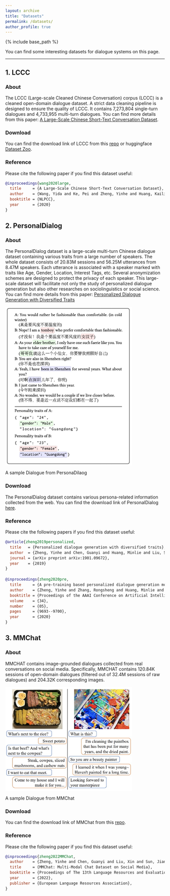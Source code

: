 ```yaml
---
layout: archive
title: "Datasets"
permalink: /datasets/
author_profile: true
---
```


{% include base_path %}

You can find some interesting datasets for dialogue systems on this page.

-----

## 1. LCCC

### About

The LCCC (Large-scale Cleaned Chinese Conversation) corpus (LCCC) is a cleaned open-domain dialogue dataset.
A strict data cleaning pipeline is designed to ensure the quality of LCCC.
It contains 7,273,804 single-turn dialogues and 4,733,955 multi-turn dialogues.
You can find more details from this paper: [A Large-Scale Chinese Short-Text Conversation Dataset](https://arxiv.org/abs/2008.03946).

### Download

You can find the download link of LCCC from this [repo](https://github.com/thu-coai/CDial-GPT) or huggingface [Dataset Zoo](https://huggingface.co/datasets/silver/lccc).

### Reference

Please cite the following paper if you find this dataset useful:

```bibtex
@inproceedings{wang2020large,
  title     = {A Large-Scale Chinese Short-Text Conversation Dataset},
  author    = {Wang, Yida and Ke, Pei and Zheng, Yinhe and Huang, Kaili and Jiang, Yong and Zhu, Xiaoyan and Huang, Minlie},
  booktitle = {NLPCC},
  year      = {2020}
}
```

## 2. PersonalDialog

### About

The PersonalDialog dataset is a large-scale multi-turn Chinese dialogue dataset containing various traits from a large number of speakers. The whole dataset consists of 20.83M sessions and 56.25M utterances from 8.47M speakers. Each utterance is associated with a speaker marked with traits like Age, Gender, Location, Interest Tags, etc. Several anonymization schemes are designed to protect the privacy of each speaker. This large-scale dataset will facilitate not only the study of personalized dialogue generation but also other researches on sociolinguistics or social science.
You can find more details from this paper: [Personalized Dialogue Generation with Diversified Traits](https://arxiv.org/abs/1901.09672)

 <img src="/images/PersonalDialog.jpg" width = "400" alt="A Sample Dialogue from PersonaDilaog" align=center />

A sample Dialogue from PersonaDilaog

### Download

The PersonalDialog dataset contains various persona-related information collected from the web.
You can find the download link of PersonalDialog [here](https://github.com/silverriver/PersonalDilaog).

### Reference

Please cite the following papers if you find this dataset useful:

```bibtex
@article{zheng2019personalized,
  title   = {Personalized dialogue generation with diversified traits},
  author  = {Zheng, Yinhe and Chen, Guanyi and Huang, Minlie and Liu, Song and Zhu, Xuan},
  journal = {arXiv preprint arXiv:1901.09672},
  year    = {2019}
}

@inproceedings{zheng2020pre,
  title     = {A pre-training based personalized dialogue generation model with persona-sparse data},
  author    = {Zheng, Yinhe and Zhang, Rongsheng and Huang, Minlie and Mao, Xiaoxi},
  booktitle = {Proceedings of the AAAI Conference on Artificial Intelligence},
  volume    = {34},
  number    = {05},
  pages     = {9693--9700},
  year      = {2020}
}
```

## 3. MMChat

### About

MMCHAT contains image-grounded dialogues collected from real conversations on social media.
Specifically, MMCHAT contains 120.84K sessions of open-domain dialogues
(filtered out of 32.4M sessions of raw dialogues) and 204.32K corresponding images.

 <img src="/images/mmchat.jpg" width = "400" alt="A Sample Dialogue from MMChat" align=center />

A sample Dialogue from MMChat

### Download

You can find the download link of MMChat from this [repo](https://github.com/silverriver/MMChat).

### Reference

Please cite the following paper if you find this dataset useful:

```bibtex
@inproceedings{zheng2022MMChat,
  author    = {Zheng, Yinhe and Chen, Guanyi and Liu, Xin and Sun, Jian},
  title     = {MMChat: Multi-Modal Chat Dataset on Social Media},
  booktitle = {Proceedings of The 13th Language Resources and Evaluation Conference},
  year      = {2022},
  publisher = {European Language Resources Association},
}
```
